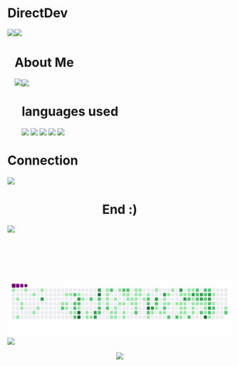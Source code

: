 #  <h> DirectDev</h>

<div>
	<body>
  <a href"https://github.com/Directinho/">
<p>
<img height="180cm" weight="50" align="down" src="https://c.tenor.com/T9xkJO7G7poAAAAM/elma-pointing.gif"/> 
<img height="180cm" align="left" src="https://github-readme-stats.vercel.app/api?username=Directinho&show_icons=true&theme=radical&include_all_commits=true&count_private=private"/>
</p>
</div>
<div>
<p>
<h1>About Me</h1>
	
	
</p>	
</div>
<div>
<p>
<img height="180" align="center" src="https://media1.giphy.com/media/MOCQX3U6wKPFDPGyoc/giphy.gif?cid=790b76115e940468ded39105be04c454f8e35b883dfa7b68&rid=giphy.gif&ct=g"/>
<img height="160cm" weight="150" align="left" src="https://github-readme-stats.vercel.app/api/top-langs/?username=Directinho&show=langs_count=3"/>

</p>
</div>
	</body>
<body>
<div>
<p>	
<h1>languages used</h1>

<img height="50cm" align="center" src="https://i.imgur.com/N3A969j.gif"/>
<img height="50cm" align="center" src="https://i.imgur.com/pSDXRKs.png" onclick=(https://developer.mozilla.org/en-US/docs/Web/JavaScript)/>
<img height="50" align="center" src="https://i.imgur.com/3xopVhI.png" onclick=(https://www.python.org/psf/)/> 
<img height="50" align="center" src="https://i.imgur.com/LHJzvaI.png" onclick=(https://www.typescriptlang.org)/>
<img height="50" align="center" src="https://i.imgur.com/N3A969j.gif"/>
</p>
</div>
	

<div>
<p>

<h1>Connection</h1>

<img height="120cm" align="center" src="https://i.imgur.com/qCNG93Z.png"> 

</p>
<p>

</p>
</div>

<div>
<p>
	
<h1 align="center">End :)</h1 align="down">		
	
<img height="120cm" align="left" src="https://i.imgur.com/s82OT10.gif"/>
<img height="130cm" align="center" src="https://raw.githubusercontent.com/Platane/snk/output/github-contribution-grid-snake.gif"/>
<img height="120cm" align="center" src="https://i.imgur.com/s82OT10.gif"/>
</p>
<p align="center">
<a href="https://www.youtube.com/watch?v=dQw4w9WgXcQ"><img height="5cm" align="center" opacity="40%" src="https://img.shields.io/website?color=red&down_color=red&down_message=NO%20CLICK%20HERE%21&label=Warning&logo=counter%20strike&logoColor=red&style=for-the-badge&up_color=red&up_message=NO%20CLICK%20HERE%21&url=https%3A%2F%2Fwww.youtube.com%2Fwatch%3Fv%3DdQw4w9WgXcQ">
</p>
</div>
</body>

